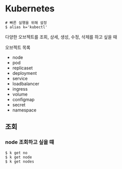 # Kubernetes

```
# 빠른 실행을 위해 설정
$ alias k='kubectl'
```

다양한 오브젝트를 조회, 상세, 생성, 수정, 삭제를 하고 싶을 때

오브젝트 목록
- node
- pod
- replicaset
- deployment
- service
- loadbalancer
- ingress
- volume
- configmap
- secret
- namespace



## 조회

### node 조회하고 싶을 떄
```
$ k get no
$ k get node
$ k get nodes
```
